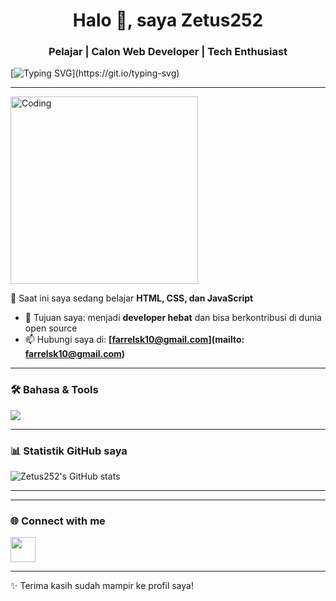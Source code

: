<h1 align="center">Halo 👋, saya Zetus252</h1>
<h3 align="center">Pelajar | Calon Web Developer | Tech Enthusiast</h3>

<!-- Animasi teks -->
[![Typing SVG](https://readme-typing-svg.herokuapp.com?size=24&duration=4000&color=00BFFF&center=true&vCenter=true&lines=Welcome+to+my+profile!;Saya+suka+belajar+coding;Let's+build+something+awesome!)](https://git.io/typing-svg)

---

<!-- GIF Coding -->
<img align="center" alt="Coding" width="300" src="https://media0.giphy.com/media/v1.Y2lkPTZjMDliOTUyZm52Z3M2NWpyZDVmeDl3dXMzNno3b3NmZmhoYjFsN2t1dWh6dmt2aiZlcD12MV9pbnRlcm5hbF9naWZfYnlfaWQmY3Q9Zw/N3yLGQ1oMYfGU/giphy.gif">

🌱 Saat ini saya sedang belajar **HTML, CSS, dan JavaScript**
- 🎯 Tujuan saya: menjadi **developer hebat** dan bisa berkontribusi di dunia open source
- 📫 Hubungi saya di: **[farrelsk10@gmail.com](mailto: farrelsk10@gmail.com)**

---

### 🛠️ Bahasa & Tools
<p align="left">
  <img src="https://skillicons.dev/icons?i=html,css,js,bootstrap,vscode" />
</p>

---

### 📊 Statistik GitHub saya
![Zetus252's GitHub stats](https://github-readme-stats.vercel.app/api?username=Zetus252&show_icons=true&theme=tokyonight)

---


---

### 🌐 Connect with me
<p align="left">
<a href="https://www.instagram.com//lalerrr.zz" target="blank"><img align="center" src="https://skillicons.dev/icons?i=instagram" height="40" /></a>
</p>

---

✨ Terima kasih sudah mampir ke profil saya!
